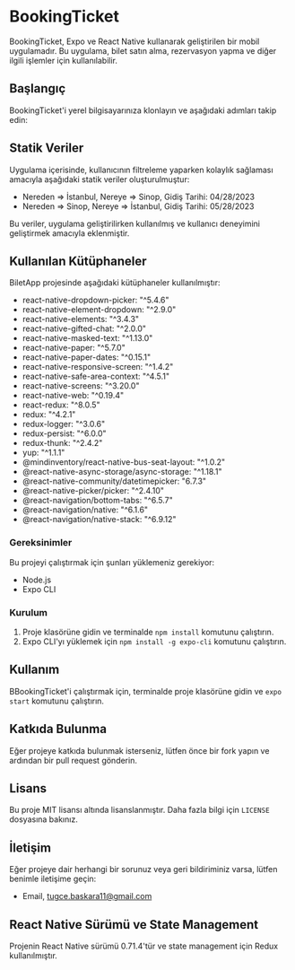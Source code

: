 # BookingTicket

BookingTicket, Expo ve React Native kullanarak geliştirilen bir mobil uygulamadır. Bu uygulama, bilet satın alma, rezervasyon yapma ve diğer ilgili işlemler için kullanılabilir.


## Başlangıç

BookingTicket'i yerel bilgisayarınıza klonlayın ve aşağıdaki adımları takip edin:

## Statik Veriler

Uygulama içerisinde, kullanıcının filtreleme yaparken kolaylık sağlaması amacıyla aşağıdaki statik veriler oluşturulmuştur:

- Nereden => İstanbul, Nereye => Sinop, Gidiş Tarihi: 04/28/2023
- Nereden => Sinop, Nereye => İstanbul, Gidiş Tarihi: 05/28/2023

Bu veriler, uygulama geliştirilirken kullanılmış ve kullanıcı deneyimini geliştirmek amacıyla eklenmiştir.

## Kullanılan Kütüphaneler

BiletApp projesinde aşağıdaki kütüphaneler kullanılmıştır:

- react-native-dropdown-picker: "^5.4.6"
- react-native-element-dropdown: "^2.9.0"
- react-native-elements: "^3.4.3"
- react-native-gifted-chat: "^2.0.0"
- react-native-masked-text: "^1.13.0"
- react-native-paper: "^5.7.0"
- react-native-paper-dates: "^0.15.1"
- react-native-responsive-screen: "^1.4.2"
- react-native-safe-area-context: "^4.5.1"
- react-native-screens: "^3.20.0"
- react-native-web: "^0.19.4"
- react-redux: "^8.0.5"
- redux: "^4.2.1"
- redux-logger: "^3.0.6"
- redux-persist: "^6.0.0"
- redux-thunk: "^2.4.2"
- yup: "^1.1.1"
- @mindinventory/react-native-bus-seat-layout: "^1.0.2"
- @react-native-async-storage/async-storage: "^1.18.1"
- @react-native-community/datetimepicker: "6.7.3"
- @react-native-picker/picker: "^2.4.10"
- @react-navigation/bottom-tabs: "^6.5.7"
- @react-navigation/native: "^6.1.6"
- @react-navigation/native-stack: "^6.9.12"

### Gereksinimler

Bu projeyi çalıştırmak için şunları yüklemeniz gerekiyor:

- Node.js
- Expo CLI

### Kurulum

1. Proje klasörüne gidin ve terminalde `npm install` komutunu çalıştırın.
2. Expo CLI'yı yüklemek için `npm install -g expo-cli` komutunu çalıştırın.

## Kullanım

BBookingTicket'i çalıştırmak için, terminalde proje klasörüne gidin ve `expo start` komutunu çalıştırın.

## Katkıda Bulunma

Eğer projeye katkıda bulunmak isterseniz, lütfen önce bir fork yapın ve ardından bir pull request gönderin.

## Lisans

Bu proje MIT lisansı altında lisanslanmıştır. Daha fazla bilgi için `LICENSE` dosyasına bakınız.

## İletişim

Eğer projeye dair herhangi bir sorunuz veya geri bildiriminiz varsa, lütfen benimle iletişime geçin:

- Email, tugce.baskara11@gmail.com

## React Native Sürümü ve State Management

Projenin React Native sürümü 0.71.4'tür ve state management için Redux kullanılmıştır.
